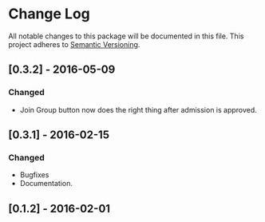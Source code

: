 # Change Log
All notable changes to this package will be documented in this file.
This project adheres to [Semantic Versioning](http://semver.org/).

## [0.3.2] - 2016-05-09
### Changed
- Join Group button now does the right thing after admission is approved.

## [0.3.1] - 2016-02-15
### Changed
- Bugfixes
- Documentation.

## [0.1.2] - 2016-02-01
